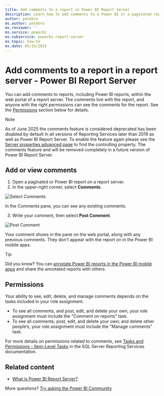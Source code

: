 ```yaml
---
title: Add comments to a report in Power BI Report Server
description: Learn how to add comments to a Power BI or a paginated report on a Power BI Report Server or SQL Server Reporting Services report server.
author: petebro
ms.author: petebro
ms.reviewer: ''
ms.service: powerbi
ms.subservice: powerbi-report-server
ms.topic: how-to
ms.date: 05/15/2025
---
```


# Add comments to a report in a report server - Power BI Report Server

You can add comments to reports, including Power BI reports, within the web portal of a report server. The comments live with the report, and anyone with the right permissions can see the comments for the report. See the [Permissions](#permissions) section below for details.

>[!NOTE] 
> As of June 2025 the comments feature is considered deprecated has been disabled by default in all versions of Reporting Services later than 2019 as well as Power BI Report Server. To enable the feature again please see the [Server properties advanced page](/sql/reporting-services/tools/server-properties-advanced-page-reporting-services) to find the controlling property.
> The comments feature and will be removed completely in a future version of Power BI Report Server.

## Add or view comments

1. Open a paginated or Power BI report on a report server.
1. In the upper-right corner, select **Comments**.

![Select Comments](media/add-comments/report-server-web-portal-comments-button.png)

In the Comments pane, you can see any existing comments.


3. Write your comment, then select **Post Comment**.

![Post Comment](media/add-comments/report-server-web-portal-comments-pane.png)

Your comment shows in the pane on the web portal, along with any previous comments. They don't appear with the report on in the Power BI mobile apps.

> [!TIP]
> Did you know? You can [annotate Power BI reports in the Power BI mobile apps](../consumer/mobile/mobile-annotate-and-share-a-tile-from-the-mobile-apps.md) and share the annotated reports with others.

## Permissions

Your ability to see, edit, delete, and manage comments depends on the tasks included in your role assignment. 

* To see all comments, and post, edit, and delete your own, your role assignment must include the "Comment on reports" task. 
* To see all comments; post, edit, and delete your own; and delete other people’s, your role assignment must include the "Manage comments" task. 

For more details on permissions related to comments, see [Tasks and Permissions - Item-Level Tasks](/sql/reporting-services/security/tasks-and-permissions-item-level-tasks) in the SQL Server Reporting Services documentation.

## Related content

* [What is Power BI Report Server?](get-started.md)  

More questions? [Try asking the Power BI Community](https://community.powerbi.com/)
